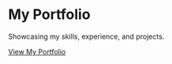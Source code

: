 # My Portfolio

Showcasing my skills, experience, and projects.

[View My Portfolio](https://gane-an.github.io/Portfolio/)
